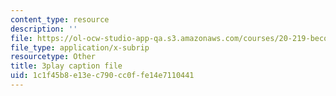 ```yaml
---
content_type: resource
description: ''
file: https://ol-ocw-studio-app-qa.s3.amazonaws.com/courses/20-219-becoming-the-next-bill-nye-writing-and-hosting-the-educational-show-january-iap-2015/1c1f45b8e13ec790cc0ffe14e7110441_C-xZ_Lm7eNY.srt
file_type: application/x-subrip
resourcetype: Other
title: 3play caption file
uid: 1c1f45b8-e13e-c790-cc0f-fe14e7110441
---
```

